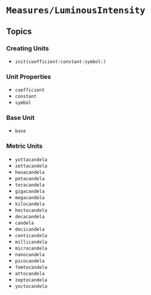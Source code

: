 # ``Measures/LuminousIntensity``

## Topics

### Creating Units

- ``init(coefficient:constant:symbol:)``

### Unit Properties

- ``coefficient``
- ``constant``
- ``symbol``

### Base Unit

- ``base``

### Metric Units

- ``yottacandela``
- ``zettacandela``
- ``hexacandela``
- ``petacandela``
- ``teracandela``
- ``gigacandela``
- ``megacandela``
- ``kilocandela``
- ``hectocandela``
- ``decacandela``
- ``candela``
- ``decicandela``
- ``centicandela``
- ``millicandela``
- ``microcandela``
- ``nanocandela``
- ``picocandela``
- ``femtocandela``
- ``attocandela``
- ``zeptocandela``
- ``yoctocandela``
